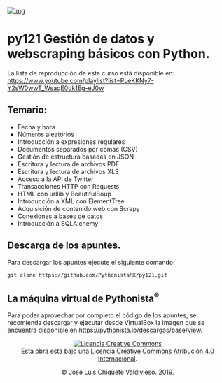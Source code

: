 [![img](img/pythonista.png)](https://www.pythonista.io)

# py121 Gestión de datos y webscraping básicos con Python.

La lista de reproducción de este curso está disponible en:
https://www.youtube.com/playlist?list=PLeKKNy7-Y2sW0wwT_WsaqE0uk1Eg-eJ0w

## Temario:

* Fecha y hora
* Números aleatorios
* Introducción a expresiones regulares
* Documentos separados por comas (CSV)
* Gestión de estructura basadas en JSON
* Escritura y lectura de archivos PDF
* Escritura y lectura de archivos XLS
* Acceso a  la API de Twitter
* Transacciones HTTP con Requests
* HTML con urllib y BeautifulSoup
* Introducción a XML con ElementTree
* Adquisición de contenido web con Scrapy
* Conexiones a bases de datos
* Introducción a SQLAlchemy

## Descarga de los apuntes.

Para descargar los apuntes ejecute el siguiente comando:
```
git clone https://github.com/PythonistaMX/py121.git
```

## La máquina virtual de Pythonista<sup>®</sup>

Para poder aprovechar por completo el código de los apuntes, se recomienda descargar y ejecutar desde VirtualBox la imagen que se encuentra disponible en https://pythonista.io/descargas/base/view.


<p style="text-align: center"><a rel="license" href="http://creativecommons.org/licenses/by/4.0/"><img alt="Licencia Creative Commons" style="border-width:0" src="https://i.creativecommons.org/l/by/4.0/80x15.png" /></a><br />Esta obra está bajo una <a rel="license" href="http://creativecommons.org/licenses/by/4.0/">Licencia Creative Commons Atribución 4.0 Internacional</a>.</p>
<p style="text-align: center">&copy; José Luis Chiquete Valdivieso. 2019.</p>
